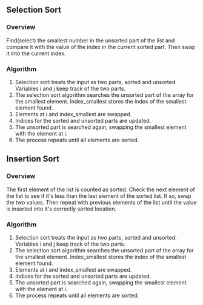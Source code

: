 ## Selection Sort

### Overview
Find(select) the smallest number in the unsorted part of the list and compare it with the value of the index in the current sorted part. Then swap it into the current index.

### Algorithm
1. Selection sort treats the input as two parts, sorted and unsorted. Variables i and j keep track of the two parts.
2. The selection sort algorithm searches the unsorted part of the array for the smallest element. Index_smallest stores the index of the smallest element found.
3. Elements at i and index_smallest are swapped.
4. Indices for the sorted and unsorted parts are updated.
5. The unsorted part is searched again, swapping the smallest element with the element at i.
6. The process repeats until all elements are sorted.

## Insertion Sort

### Overview
The first element of the list is counted as sorted. Check the next element of the list to see if it's less than the last element of the sorted list. If so, swap the two values. Then repeat with previous elements of the list until the value is inserted into it's correctly sorted location.

### Algorithm
1. Selection sort treats the input as two parts, sorted and unsorted. Variables i and j keep track of the two parts.
2. The selection sort algorithm searches the unsorted part of the array for the smallest element. Index_smallest stores the index of the smallest element found.
3. Elements at i and index_smallest are swapped.
4. Indices for the sorted and unsorted parts are updated.
5. The unsorted part is searched again, swapping the smallest element with the element at i.
6. The process repeats until all elements are sorted.